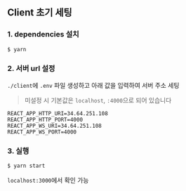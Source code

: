 ## Client 초기 세팅

### 1. dependencies 설치

```sh
$ yarn
```

### 2. 서버 url 설정

`./client`에 `.env` 파일 생성하고 아래 값을 입력하여 서버 주소 세팅

> 미설정 시 기본값은 `localhost`, `:4000`으로 되어 있습니다

```
REACT_APP_HTTP_URI=34.64.251.108
REACT_APP_HTTP_PORT=4000
REACT_APP_WS_URI=34.64.251.108
REACT_APP_WS_PORT=4000
```

### 3. 실행

```sh
$ yarn start
```

`localhost:3000`에서 확인 가능
